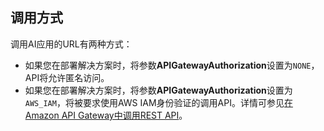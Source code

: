 ## 调用方式

调用AI应用的URL有两种方式：

- 如果您在部署解决方案时，将参数**APIGatewayAuthorization**设置为`NONE`，API将允许匿名访问。
- 如果您在部署解决方案时，将参数**APIGatewayAuthorization**设置为`AWS_IAM`，将被要求使用AWS IAM身份验证的调用API。详情可参见[在Amazon API Gateway中调用REST API](https://docs.aws.amazon.com/zh_cn/apigateway/latest/developerguide/how-to-call-api.html)。
